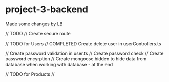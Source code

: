# project-3-backend

Made some changes by LB

// TODO
// Create secure route

// TODO for Users
// COMPLETED Create delete user in userControllers.ts

// Create password validation in user.ts
// Create password check
// Create password encyrption
// Create mongoose.hidden to hide data from database when working with database - at the end

// TODO for Products
//